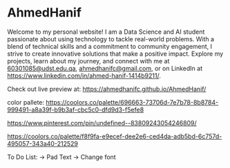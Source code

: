 # AhmedHanif
Welcome to my personal website! I am a Data Science and AI student passionate about using technology to tackle real-world problems. With a blend of technical skills and a commitment to community engagement, I strive to create innovative solutions that make a positive impact. Explore my projects, learn about my journey, and connect with me at
60301085@udst.edu.qa, ahmedhanifc@gmail.com, or on LinkedIn at https://www.linkedin.com/in/ahmed-hanif-1414b9211/.

Check out live preview at:
https://ahmedhanifc.github.io/AhmedHanif/


color pallete:
https://coolors.co/palette/696663-73706d-7e7b78-8b8784-999491-a8a39f-b9b3af-cbc5c0-dfd9d3-f5efe8

https://www.pinterest.com/pin/undefined--83809243054246809/

https://coolors.co/palette/f8f9fa-e9ecef-dee2e6-ced4da-adb5bd-6c757d-495057-343a40-212529

To Do List:
-> Pad Text
-> Change font